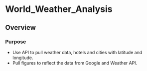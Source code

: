# World_Weather_Analysis
## Overview
### Purpose
  - Use API to pull weather data, hotels and cities with latitude and longitude.
  - Pull figures to reflect the data from Google and Weather API.   
